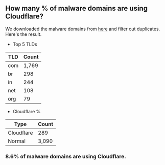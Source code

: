 ## How many % of malware domains are using Cloudflare?


We downloaded the malware domains from [here](https://urlhaus.abuse.ch) and filter out duplicates.
Here's the result.


[//]: # (start replacement)


- Top 5 TLDs

| TLD | Count |
| --- | --- |
| com | 1,769 |
| br | 298 |
| in | 244 |
| net | 108 |
| org | 79 |


- Cloudflare %

| Type | Count |
| --- | --- |
| Cloudflare | 289 |
| Normal | 3,090 |


### 8.6% of malware domains are using Cloudflare.